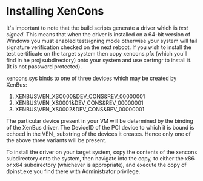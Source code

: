 Installing XenCons
==================

It's important to note that the build scripts generate a driver which is
*test signed*. This means that when the driver is installed on a 64-bit
version of Windows you must enabled testsigning mode otherwise your system
will fail signature verification checked on the next reboot.
If you wish to install the test certificate on the target system then copy
xencons.pfx (which you'll find in he proj subdirectory) onto your system and
use certmgr to install it. (It is not password protected).

xencons.sys binds to one of three devices which may be created by XenBus:

1. XENBUS\\VEN_XSC000&DEV_CONS&REV_00000001
2. XENBUS\\VEN_XS0001&DEV_CONS&REV_00000001
3. XENBUS\\VEN_XS0002&DEV_CONS&REV_00000001

The particular device present in your VM will be determined by the binding
of the XenBus driver. The DeviceID of the PCI device to which it is bound is
echoed in the VEN_ substring of the devices it creates. Hence only one of the
above three variants will be present.

To install the driver on your target system, copy the contents of the xencons
subdirectory onto the system, then navigate into the copy, to either the x86
or x64 subdirectory (whichever is appropriate), and execute the copy of
dpinst.exe you find there with Administrator privilege.
